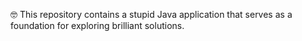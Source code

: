 :nerd_face: This repository contains a stupid Java application that serves as a foundation for exploring brilliant solutions.
